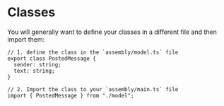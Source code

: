 # Classes

You will generally want to define your classes in a different file and then import them:

```
// 1. define the class in the `assembly/model.ts` file
export class PostedMessage {
  sender: string;
  text: string;
}
```

```
// 2. Import the class to your `assembly/main.ts` file
import { PostedMessage } from "./model";
```

